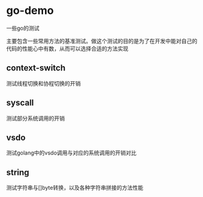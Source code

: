 # go-demo
一些go的测试

主要包含一些常用方法的基准测试。做这个测试的目的是为了在开发中能对自己的代码的性能心中有数，从而可以选择合适的方法实现

## context-switch
测试线程切换和协程切换的开销

## syscall
测试部分系统调用的开销

## vsdo
测试golang中的vsdo调用与对应的系统调用的开销对比


## string
测试字符串与[]byte转换，以及各种字符串拼接的方法性能